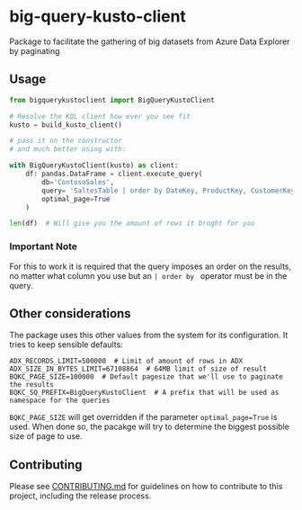 # big-query-kusto-client

Package to facilitate the gathering of big datasets
from Azure Data Explorer by paginating

## Usage

```python
from bigquerykustoclient import BigQueryKustoClient

# Resolve the KQL client how ever you see fit
kusto = build_kusto_client()

# pass it on the constructor
# and much better using with:

with BigQueryKustoClient(kusto) as client:
    df: pandas.DataFrame = client.execute_query(
        db='ContosoSales',
        query= 'SaltesTable | order by DateKey, ProductKey, CustomerKey',
        optimal_page=True
    )

len(df)  # Will give you the amount of rows it broght for you
```

### Important Note

For this to work it is required that the query imposes an
order on the results, no matter what column you use but an 
`| order by ` operator must be in the query.

## Other considerations

The package uses this other values from the system for its
configuration. It tries to keep sensible defaults:

```properties
ADX_RECORDS_LIMIT=500000  # Limit of amount of rows in ADX
ADX_SIZE_IN_BYTES_LIMIT=67108864  # 64MB limit of size of result
BQKC_PAGE_SIZE=100000  # Default pagesize that we'll use to paginate the results
BQKC_SQ_PREFIX=BigQueryKustoClient  # A prefix that will be used as namespace for the queries
```

`BQKC_PAGE_SIZE` will get overridden if the parameter `optimal_page=True` is used.
When done so, the pacakge will try to determine the biggest possible size of page
to use.

## Contributing

Please see [CONTRIBUTING.md](CONTRIBUTING.md) for guidelines on how to contribute to this project, including the release process.
